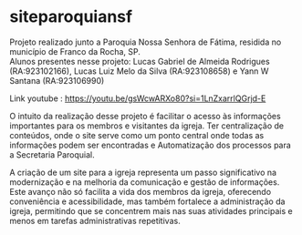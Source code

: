 # siteparoquiansf
Projeto realizado junto a Paroquia Nossa Senhora de Fátima, residida no município de Franco da Rocha, SP.  
Alunos presentes nesse projeto: Lucas Gabriel de Almeida Rodrigues (RA:923102166), Lucas Luiz Melo da Silva (RA:923108658) e Yann W Santana (RA:923106990)

Link youtube : https://youtu.be/gsWcwARXo80?si=1LnZxarrlQGrjd-E


O intuito da realização desse projeto é facilitar o acesso às informações importantes para os membros e visitantes da igreja. Ter centralização de conteúdos, onde o site serve como um ponto central onde todas as informações podem ser encontradas e Automatização dos processos para a Secretaria Paroquial.

A criação de um site para a igreja representa um passo significativo na modernização e na melhoria da comunicação e gestão de informações. Este avanço não só facilita a vida dos membros da igreja, oferecendo conveniência e acessibilidade, mas também fortalece a administração da igreja, permitindo que se concentrem mais nas suas atividades principais e menos em tarefas administrativas repetitivas.
